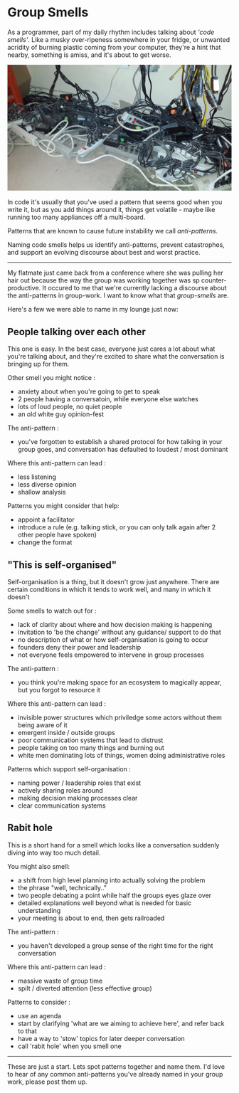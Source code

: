 # Group Smells

As a programmer, part of my daily rhythm includes talking about _'code smells'_.
Like a musky over-ripeness somewhere in your fridge, or unwanted acridity of burning plastic coming from your computer, they're a hint that nearby, something is amiss, and it's about to get worse.

![](images/anti_pattern_plugs.jpg)

In code it's usually that you've used a pattern that seems good when you write it, but as you add things around it, things get volatile - maybe like running too many appliances off a multi-board.

Patterns that are known to cause future instability we call _anti-patterns_.

Naming code smells helps us identify anti-patterns, prevent catastrophes, and support an evolving discourse about best and worst practice.

---

My flatmate just came back from a conference where she was pulling her hair out because the way the group was working together was sp counter-productive.
It occured to me that we're currently lacking a discourse about the anti-patterns in group-work.
I want to know what that _group-smells_ are. 

Here's a few we were able to name in my lounge just now: 


## People talking over each other

This one is easy.
In the best case, everyone just cares a lot about what you're talking about, and they're excited to share what the conversation is bringing up for them.

Other smell you might notice :
- anxiety about when you're going to get to speak
- 2 people having a conversatoin, while everyone else watches
- lots of loud people, no quiet people
- an old white guy opinion-fest

The anti-pattern :
- you've forgotten to establish a shared protocol for how talking in your group goes, and conversation has defaulted to loudest / most dominant 

Where this anti-pattern can lead :
- less listening
- less diverse opinion 
- shallow analysis

Patterns you might consider that help: 
- appoint a facilitator
- introduce a rule (e.g. talking stick, or you can only talk again after 2 other people have spoken)
- change the format



## "This is self-organised"

Self-organisation is a thing, but it doesn't grow just anywhere.
There are certain conditions in which it tends to work well, and many in which it doesn't

Some smells to watch out for :
- lack of clarity about where and how decision making is happening
- invitation to 'be the change' without any guidance/ support to do that
- no description of what or how self-organisation is going to occur
- founders deny their power and leadership
- not everyone feels empowered to intervene in group processes

The anti-pattern : 
- you think you're making space for an ecosystem to magically appear, but you forgot to resource it 

Where this anti-pattern can lead :
- invisible power structures which priviledge some actors without them being aware of it
- emergent inside / outside groups
- poor communication systems that lead to distrust
- people taking on too many things and burning out
- white men dominating lots of things, women doing administrative roles

Patterns which support self-organisation : 
- naming power / leadership roles that exist
- actively sharing roles around
- making decision making processes clear
- clear communication systems


## Rabit hole

This is a short hand for a smell which looks like a conversation suddenly diving into way too much detail.

You might also smell:
- a shift from high level planning into actually solving the problem
- the phrase "well, technically.."
- two people debating a point while half the groups eyes glaze over
- detailed explanations well beyond what is needed for basic understanding
- your meeting is about to end, then gets railroaded

The anti-pattern :
- you haven't developed a group sense of the right time for the right conversation

Where this anti-pattern can lead :
- massive waste of group time
- spilt / diverted attention (less effective group)

Patterns to consider : 
- use an agenda
- start by clarifying 'what are we aiming to achieve here', and refer back to that
- have a way to 'stow' topics for later deeper conversation
- call 'rabit hole' when you smell one


---

These are just a start.
Lets spot patterns together and name them.
I'd love to hear of any common anti-patterns you've already named in your group work, please post them up.

